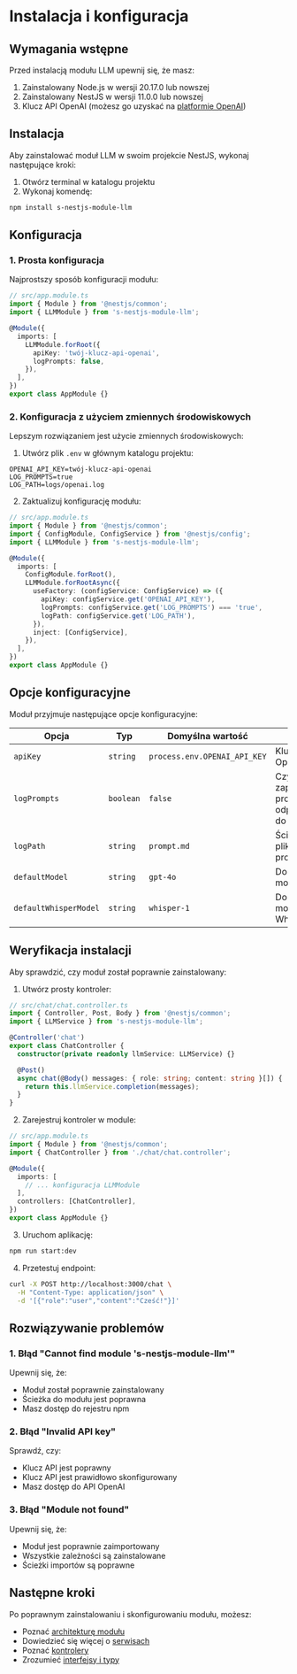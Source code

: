# Instalacja i konfiguracja

## Wymagania wstępne

Przed instalacją modułu LLM upewnij się, że masz:

1. Zainstalowany Node.js w wersji 20.17.0 lub nowszej
2. Zainstalowany NestJS w wersji 11.0.0 lub nowszej
3. Klucz API OpenAI (możesz go uzyskać na [platformie OpenAI](https://platform.openai.com/))

## Instalacja

Aby zainstalować moduł LLM w swoim projekcie NestJS, wykonaj następujące kroki:

1. Otwórz terminal w katalogu projektu
2. Wykonaj komendę:

```bash
npm install s-nestjs-module-llm
```

## Konfiguracja

### 1. Prosta konfiguracja

Najprostszy sposób konfiguracji modułu:

```typescript
// src/app.module.ts
import { Module } from '@nestjs/common';
import { LLMModule } from 's-nestjs-module-llm';

@Module({
  imports: [
    LLMModule.forRoot({
      apiKey: 'twój-klucz-api-openai',
      logPrompts: false,
    }),
  ],
})
export class AppModule {}
```

### 2. Konfiguracja z użyciem zmiennych środowiskowych

Lepszym rozwiązaniem jest użycie zmiennych środowiskowych:

1. Utwórz plik `.env` w głównym katalogu projektu:

```env
OPENAI_API_KEY=twój-klucz-api-openai
LOG_PROMPTS=true
LOG_PATH=logs/openai.log
```

2. Zaktualizuj konfigurację modułu:

```typescript
// src/app.module.ts
import { Module } from '@nestjs/common';
import { ConfigModule, ConfigService } from '@nestjs/config';
import { LLMModule } from 's-nestjs-module-llm';

@Module({
  imports: [
    ConfigModule.forRoot(),
    LLMModule.forRootAsync({
      useFactory: (configService: ConfigService) => ({
        apiKey: configService.get('OPENAI_API_KEY'),
        logPrompts: configService.get('LOG_PROMPTS') === 'true',
        logPath: configService.get('LOG_PATH'),
      }),
      inject: [ConfigService],
    }),
  ],
})
export class AppModule {}
```

## Opcje konfiguracyjne

Moduł przyjmuje następujące opcje konfiguracyjne:

| Opcja                 | Typ       | Domyślna wartość             | Opis                                        |
| --------------------- | --------- | ---------------------------- | ------------------------------------------- |
| `apiKey`              | `string`  | `process.env.OPENAI_API_KEY` | Klucz API OpenAI                            |
| `logPrompts`          | `boolean` | `false`                      | Czy zapisywać prompty i odpowiedzi do pliku |
| `logPath`             | `string`  | `prompt.md`                  | Ścieżka do pliku logów promptów             |
| `defaultModel`        | `string`  | `gpt-4o`                     | Domyślny model GPT                          |
| `defaultWhisperModel` | `string`  | `whisper-1`                  | Domyślny model Whisper                      |

## Weryfikacja instalacji

Aby sprawdzić, czy moduł został poprawnie zainstalowany:

1. Utwórz prosty kontroler:

```typescript
// src/chat/chat.controller.ts
import { Controller, Post, Body } from '@nestjs/common';
import { LLMService } from 's-nestjs-module-llm';

@Controller('chat')
export class ChatController {
  constructor(private readonly llmService: LLMService) {}

  @Post()
  async chat(@Body() messages: { role: string; content: string }[]) {
    return this.llmService.completion(messages);
  }
}
```

2. Zarejestruj kontroler w module:

```typescript
// src/app.module.ts
import { Module } from '@nestjs/common';
import { ChatController } from './chat/chat.controller';

@Module({
  imports: [
    // ... konfiguracja LLMModule
  ],
  controllers: [ChatController],
})
export class AppModule {}
```

3. Uruchom aplikację:

```bash
npm run start:dev
```

4. Przetestuj endpoint:

```bash
curl -X POST http://localhost:3000/chat \
  -H "Content-Type: application/json" \
  -d '[{"role":"user","content":"Cześć!"}]'
```

## Rozwiązywanie problemów

### 1. Błąd "Cannot find module 's-nestjs-module-llm'"

Upewnij się, że:

- Moduł został poprawnie zainstalowany
- Ścieżka do modułu jest poprawna
- Masz dostęp do rejestru npm

### 2. Błąd "Invalid API key"

Sprawdź, czy:

- Klucz API jest poprawny
- Klucz API jest prawidłowo skonfigurowany
- Masz dostęp do API OpenAI

### 3. Błąd "Module not found"

Upewnij się, że:

- Moduł jest poprawnie zaimportowany
- Wszystkie zależności są zainstalowane
- Ścieżki importów są poprawne

## Następne kroki

Po poprawnym zainstalowaniu i skonfigurowaniu modułu, możesz:

- Poznać [architekturę modułu](./architektura.md)
- Dowiedzieć się więcej o [serwisach](./serwisy.md)
- Poznać [kontrolery](./kontrolery.md)
- Zrozumieć [interfejsy i typy](./interfejsy.md)

